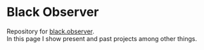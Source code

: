 # Black Observer

Repository for [black.observer](https://black.observer).  
In this page I show present and past projects among other things.